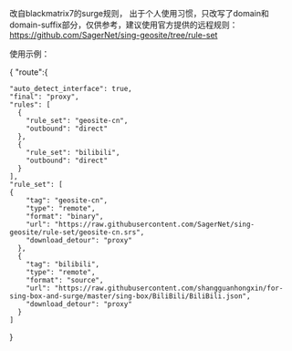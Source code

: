 改自blackmatrix7的surge规则， 出于个人使用习惯，只改写了domain和domain-suffix部分，仅供参考，建议使用官方提供的远程规则：https://github.com/SagerNet/sing-geosite/tree/rule-set

使用示例：


{
"route":{

    "auto_detect_interface": true,
    "final": "proxy",
    "rules": [    
      {
        "rule_set": "geosite-cn",
        "outbound": "direct"
      },
      {
        "rule_set": "bilibili",
        "outbound": "direct"
      }
    ],
    "rule_set": [
    {
        "tag": "geosite-cn",
        "type": "remote",
        "format": "binary",
        "url": "https://raw.githubusercontent.com/SagerNet/sing-geosite/rule-set/geosite-cn.srs",
        "download_detour": "proxy"
      },
      {
        "tag": "bilibili",
        "type": "remote",
        "format": "source",
        "url": "https://raw.githubusercontent.com/shangguanhongxin/for-sing-box-and-surge/master/sing-box/BiliBili/BiliBili.json",
        "download_detour": "proxy"
      }
    ]
  }

